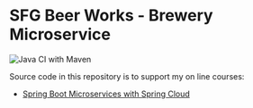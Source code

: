 # SFG Beer Works - Brewery Microservice

![Java CI with Maven](https://github.com/akwasijulius/mssc-beer-service/workflows/Java%20CI%20with%20Maven/badge.svg)

Source code in this repository is to support my on line courses:
* [Spring Boot Microservices with Spring Cloud](https://www.udemy.com/spring-boot-microservices-with-spring-cloud-beginner-to-guru/?couponCode=GIT_HUB2)
